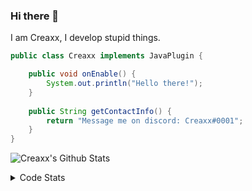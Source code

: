 ### Hi there 👋

I am Creaxx, I develop stupid things. 

```java
public class Creaxx implements JavaPlugin {

    public void onEnable() {
        System.out.println("Hello there!");
    }
    
    public String getContactInfo() {
        return "Message me on discord: Creaxx#0001";
    }
}
```

![Creaxx's Github Stats](https://github-readme-stats.vercel.app/api?username=CreaxxOG&show_icons=true&theme=dark&count_private=true)

<details>
  <summary>Code Stats</summary>

<!--START_SECTION:waka-->
![Lines of code](https://img.shields.io/badge/From%20Hello%20World%20I%27ve%20Written-68197%20lines%20of%20code-blue)

**🐱 My GitHub Data** 

> 🏆 129 Contributions in the Year 2021
 > 
> 📦 326.1 kB Used in GitHub's Storage 
 > 
> 🚫 Not Opted to Hire
 > 
> 📜 1 Public Repository 
 > 
> 🔑 4 Private Repositories  
 > 
**I'm a Night 🦉** 

```text
🌞 Morning    11 commits     ██░░░░░░░░░░░░░░░░░░░░░░░   9.09% 
🌆 Daytime    48 commits     ██████████░░░░░░░░░░░░░░░   39.67% 
🌃 Evening    56 commits     ███████████░░░░░░░░░░░░░░   46.28% 
🌙 Night      6 commits      █░░░░░░░░░░░░░░░░░░░░░░░░   4.96%

```
📅 **I'm Most Productive on Saturday** 

```text
Monday       14 commits     ███░░░░░░░░░░░░░░░░░░░░░░   11.57% 
Tuesday      13 commits     ██░░░░░░░░░░░░░░░░░░░░░░░   10.74% 
Wednesday    19 commits     ████░░░░░░░░░░░░░░░░░░░░░   15.7% 
Thursday     22 commits     ████░░░░░░░░░░░░░░░░░░░░░   18.18% 
Friday       19 commits     ████░░░░░░░░░░░░░░░░░░░░░   15.7% 
Saturday     23 commits     ████░░░░░░░░░░░░░░░░░░░░░   19.01% 
Sunday       11 commits     ██░░░░░░░░░░░░░░░░░░░░░░░   9.09%

```


📊 **This Week I Spent My Time On** 

```text
💬 Programming Languages: 
Java                     4 hrs 19 mins       ██████████████████████░░░   89.27% 
YAML                     25 mins             ██░░░░░░░░░░░░░░░░░░░░░░░   8.66% 
XML                      5 mins              ░░░░░░░░░░░░░░░░░░░░░░░░░   2.06% 
Other                    0 secs              ░░░░░░░░░░░░░░░░░░░░░░░░░   0.02%

🔥 Editors: 
IntelliJ                 4 hrs 50 mins       █████████████████████████   100.0%

```

**I Mostly Code in Java** 

```text
Java                     3 repos             ██████████████████░░░░░░░   75.0% 
EJS                      1 repo              ██████░░░░░░░░░░░░░░░░░░░   25.0%

```



 Last Updated on 30/09/2021
<!--END_SECTION:waka-->
</details>

